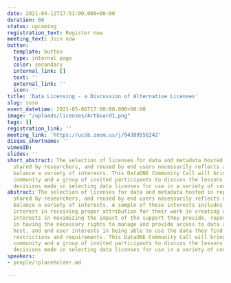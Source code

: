 ```yaml
---
date: 2021-04-12T17:51:00.000+00:00
duration: 60
status: upcoming
registration_text: Register now
meeting_text: Join now
button:
  template: button
  type: internal page
  color: secondary
  internal_link: []
  text: ''
  external_link: ''
  icon: ''
title: 'Data Licensing - a Discussion of Alternative Licenses'
slug: soso
event_datetime: 2021-05-06T17:00:00.000+00:00
image: "/uploads/licenses/Artboard1.png"
tags: []
registration_link: ''
meeting_link: 'https://ucsb.zoom.us/j/94309556242'
disqus_shortname: ''
vimeoID: 
slides: ''
short_abstract: The selection of licenses for data and metadata hosted in repositories,
  shared by researchers, and reused by end users necessarily reflects an attempt to
  balance a variety of interests. This DataONE Community Call will bring together the
  community and a group of invited participants to discuss the lessons learned and
  decisions made in selecting data licenses for use in a variety of contexts.
abstract: The selection of licenses for data and metadata hosted in repositories,
  shared by researchers, and reused by end users necessarily reflects an attempt to
  balance a variety of interests. A sample of these interests includes researcher
  interest in receiving proper attribution for their work in creating data, sponsor
  interests in maximizing the impact of the support they provide, repository interests
  in having the necessary rights to manage and provide access to data and metadata they
  host, and end user interests in being able to use the data they find with minimal
  restrictions and requirements. This DataONE Community Call will bring together the
  community and a group of invited participants to discuss the lessons learned and
  decisions made in selecting data licenses for use in a variety of contexts.
speakers:
- people/!placeholder.md

---
```

